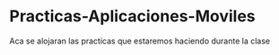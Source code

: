 # Practicas-Aplicaciones-Moviles
Aca se alojaran las practicas que estaremos haciendo durante la clase
